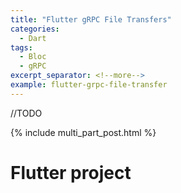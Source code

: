 ```yaml
---
title: "Flutter gRPC File Transfers"
categories:
  - Dart
tags:
  - Bloc
  - gRPC
excerpt_separator: <!--more-->
example: flutter-grpc-file-transfer
---
```

//TODO
<!--more-->

{% include multi_part_post.html %}

# Flutter project